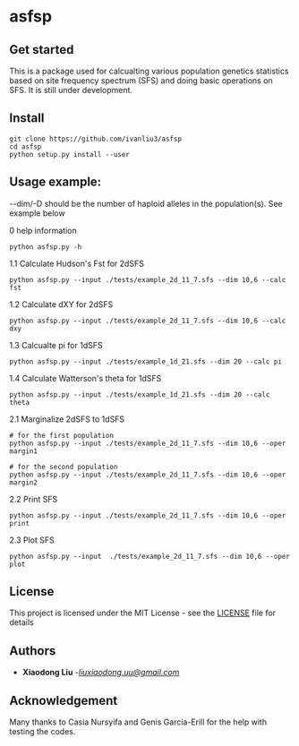 # asfsp

## Get started
This is a package used for calcualting various population genetics
statistics based on site frequency spectrum (SFS) and doing basic operations
on SFS. It is still under development.


## Install
```
git clone https://github.com/ivanliu3/asfsp
cd asfsp
python setup.py install --user
```

## Usage example:
--dim/-D should be the number of haploid alleles in the population(s). See example below

0 help information
```
python asfsp.py -h
```

1.1 Calculate Hudson's Fst for 2dSFS
```
python asfsp.py --input ./tests/example_2d_11_7.sfs --dim 10,6 --calc fst
```

1.2 Calculate dXY for 2dSFS
```
python asfsp.py --input ./tests/example_2d_11_7.sfs --dim 10,6 --calc dxy
```

1.3 Calcualte pi for 1dSFS
```
python asfsp.py --input ./tests/example_1d_21.sfs --dim 20 --calc pi
```

1.4 Calculate Watterson's theta for 1dSFS
```
python asfsp.py --input ./tests/example_1d_21.sfs --dim 20 --calc theta

```

2.1 Marginalize 2dSFS to 1dSFS
```
# for the first population
python asfsp.py --input ./tests/example_2d_11_7.sfs --dim 10,6 --oper margin1

# for the second population
python asfsp.py --input ./tests/example_2d_11_7.sfs --dim 10,6 --oper margin2
```
2.2 Print SFS
```
python asfsp.py --input ./tests/example_2d_11_7.sfs --dim 10,6 --oper print
```

2.3 Plot SFS
```
python asfsp.py --input  ./tests/example_2d_11_7.sfs --dim 10,6 --oper plot
```


## License
This project is licensed under the MIT License - see the [LICENSE](LICENSE) file for details

## Authors
* **Xiaodong Liu**  -*liuxiaodong.uu@gmail.com*

## Acknowledgement
Many thanks to Casia Nursyifa and Genis Garcia-Erill for the help with testing the codes.
